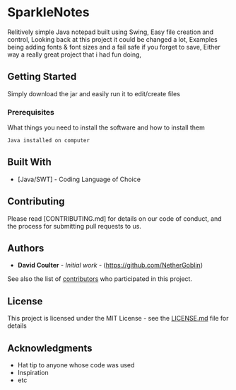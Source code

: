 # SparkleNotes

Relitively simple Java notepad built using Swing, Easy file creation and control, Looking back at this project it could be changed a lot, Examples being adding fonts & font sizes and a fail safe if you forget to save, Either way a really great project that i had fun doing,

## Getting Started

Simply download the jar and easily run it to edit/create files

### Prerequisites

What things you need to install the software and how to install them

```
Java installed on computer
```

## Built With

* [Java/SWT] - Coding Language of Choice

## Contributing

Please read [CONTRIBUTING.md] for details on our code of conduct, and the process for submitting pull requests to us.

## Authors

* **David Coulter** - *Initial work* - (https://github.com/NetherGoblin)

See also the list of [contributors](https://github.com/your/project/contributors) who participated in this project.

## License

This project is licensed under the MIT License - see the [LICENSE.md](LICENSE.md) file for details

## Acknowledgments

* Hat tip to anyone whose code was used
* Inspiration
* etc

